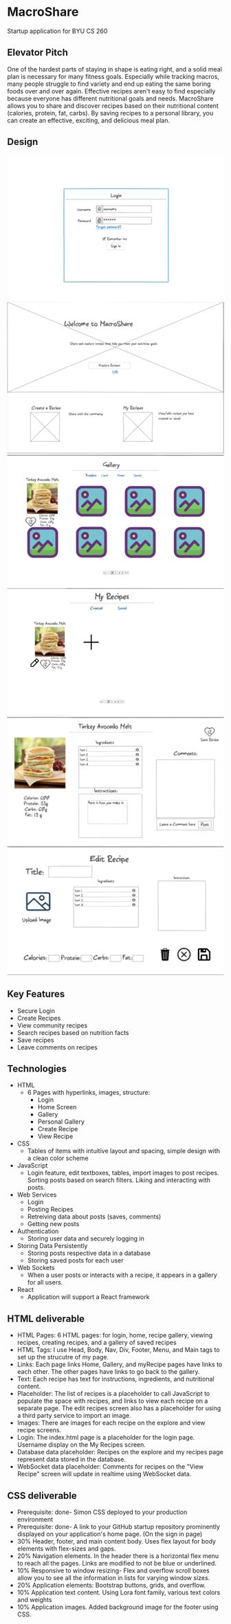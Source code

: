# MacroShare
Startup application for BYU CS 260
## Elevator Pitch
One of the hardest parts of staying in shape is eating right, and a solid meal plan is necessary for many fitness goals. Especially while tracking macros, many people struggle to find variety and end up eating the same boring foods over and over again. Effective recipes aren't easy to find especially because everyone has different nutritional goals and needs. MacroShare allows you to share and discover recipes based on their nutritional content (calories, protein, fat, carbs). By saving recipes to a personal library, you can create an effective, exciting, and delicious meal plan. 
## Design
![login](/images/login.png)
![home](/images/home.png)
![gallery](/images/gallery.png)
![myGallery](/images/myGallery.png)
![viewRecipe](/images/viewRecipe.png)
![editRecipe](/images/editRecipe.png)
## Key Features
  + Secure Login
  + Create Recipes
  + View community recipes
  + Search recipes based on nutrition facts
  + Save recipes
  + Leave comments on recipes
## Technologies 
  + HTML
    + 6 Pages with hyperlinks, images, structure:
        + Login
        + Home Screen
        + Gallery
        + Personal Gallery
        + Create Recipe
        + View Recipe
  + CSS
      + Tables of items with intuitive layout and spacing, simple design with a clean color scheme
  + JavaScript
      + Login feature, edit textboxes, tables, import images to post recipes. Sorting posts based on search filters. Liking and interacting with posts.
  + Web Services
      + Login
      + Posting Recipes
      + Retreiving data about posts (saves, comments)
      + Getting new posts
  + Authentication
    + Storing user data and securely logging in
  + Storing Data Persistently
    + Storing posts respective data in a database
    + Storing saved posts for each user
  + Web Sockets
      + When a user posts or interacts with a recipe, it appears in a gallery for all users. 
  + React
      + Application will support a React framework

## HTML deliverable
  + HTML Pages: 6 HTML pages: for login, home, recipe gallery, viewing recipes, creating recipes, and a gallery of saved recipes 
  + HTML Tags: I use Head, Body, Nav, Div, Footer, Menu, and Main tags to set up the strucutre of my page. 
  + Links: Each page links Home, Gallery, and myRecipe pages have links to each other. The other pages have links to go back to the gallery. 
  + Text: Each recipe has text for instructions, ingredients, and nutritional content. 
  + Placeholder: The list of recipes is a placeholder to call JavaScript to populate the space with recipes, and links to view each recipe on a separate page. The edit recipes screen also has a placeholder for using a third party service to import an image. 
  + Images: There are images for each recipe on the explore and view recipe screens. 
  + Login: The index.html page is a placeholder for the login page. Username display on the My Recipes screen. 
  + Database data placeholder: Recipes on the explore and my recipes page represent data stored in the database. 
  + WebSocket data placeholder: Comments for recipes on the "View Recipe" screen will update in realtime using WebSocket data. 
  
## CSS deliverable
  + Prerequisite: done- Simon CSS deployed to your production environment
  + Prerequisite: done- A link to your GitHub startup repository prominently displayed on your 			    application's home page. (On the sign in page)
  + 30% Header, footer, and main content body. Uses flex layout for body elements with flex-sizes and gaps. 
  + 20% Navigation elements. In the header there is a horizontal flex menu to reach all the pages. Links are modified to not be blue or underlined. 
  + 10% Responsive to window resizing- Flex and overflow scroll boxes allow you to see all the information in lists for varying window sizes. 
  + 20% Application elements: Bootstrap buttons, grids, and overflow. 
  + 10% Application text content. Using Lora font family, various text colors and weights
  + 10% Application images. Added background image for the footer using CSS. 

